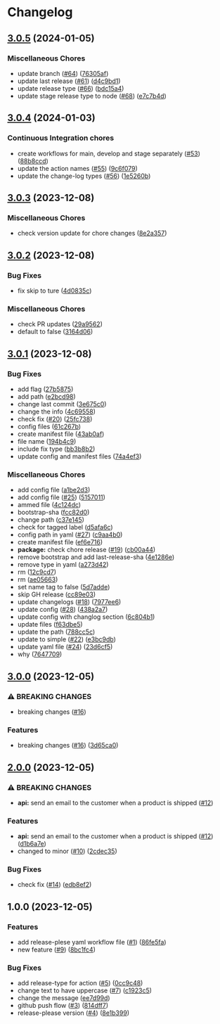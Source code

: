 # Changelog

## [3.0.5](https://github.com/shriharisbhat/auto-releasing/compare/v3.0.4...v3.0.5) (2024-01-05)


### Miscellaneous Chores

* update branch ([#64](https://github.com/shriharisbhat/auto-releasing/issues/64)) ([76305af](https://github.com/shriharisbhat/auto-releasing/commit/76305afc87e086e12e76ca7d888d299388617d57))
* update last release ([#61](https://github.com/shriharisbhat/auto-releasing/issues/61)) ([d4c9bd1](https://github.com/shriharisbhat/auto-releasing/commit/d4c9bd13877df70b72ef8d85ce19dfb7e66d8ece))
* update release type ([#66](https://github.com/shriharisbhat/auto-releasing/issues/66)) ([bdc15a4](https://github.com/shriharisbhat/auto-releasing/commit/bdc15a47d46abbf7d2b8d4b588ecb793f3aa0443))
* update stage release type to node ([#68](https://github.com/shriharisbhat/auto-releasing/issues/68)) ([e7c7b4d](https://github.com/shriharisbhat/auto-releasing/commit/e7c7b4de495367ad61b3db733889bb2833a2959c))

## [3.0.4](https://github.com/shriharisbhat/auto-releasing/compare/v3.0.3...v3.0.4) (2024-01-03)


### Continuous Integration chores

* create workflows for main, develop and stage separately ([#53](https://github.com/shriharisbhat/auto-releasing/issues/53)) ([88b8ccd](https://github.com/shriharisbhat/auto-releasing/commit/88b8ccd66edda9205861c0244cc1a83c86738bbe))
* update the action names ([#55](https://github.com/shriharisbhat/auto-releasing/issues/55)) ([9c6f079](https://github.com/shriharisbhat/auto-releasing/commit/9c6f0790f3febf59ac2351389a05244875b4210c))
* update the change-log types ([#56](https://github.com/shriharisbhat/auto-releasing/issues/56)) ([1e5260b](https://github.com/shriharisbhat/auto-releasing/commit/1e5260baba0a9bf88c7bd73ad08cc47c6cdcbe33))

## [3.0.3](https://github.com/shriharisbhat/auto-releasing/compare/v3.0.2...v3.0.3) (2023-12-08)


### Miscellaneous Chores

* check version update for chore changes ([8e2a357](https://github.com/shriharisbhat/auto-releasing/commit/8e2a357fe20d0115713449bd7856bd9f46ecba6f))

## [3.0.2](https://github.com/shriharisbhat/auto-releasing/compare/v3.0.1...v3.0.2) (2023-12-08)


### Bug Fixes

* fix skip to ture ([4d0835c](https://github.com/shriharisbhat/auto-releasing/commit/4d0835ca70dc165a3b2e7bd9c879216ac16c4c6f))


### Miscellaneous Chores

* check PR updates ([29a9562](https://github.com/shriharisbhat/auto-releasing/commit/29a95622a863981bfb7e8ef9075a4020ed2b6a69))
* default to false ([3164d06](https://github.com/shriharisbhat/auto-releasing/commit/3164d06091d7421a8f9ccd0cfae664ac8764ffbe))

## [3.0.1](https://github.com/shriharisbhat/auto-releasing/compare/v3.0.0...v3.0.1) (2023-12-08)


### Bug Fixes

* add flag ([27b5875](https://github.com/shriharisbhat/auto-releasing/commit/27b58757a84538f7d9eebdc6275a06dcbc18e6b0))
* add path ([e2bcd98](https://github.com/shriharisbhat/auto-releasing/commit/e2bcd980e5e3039624a7dd9116ce9ffb2c7ac4bd))
* change last commit ([3e675c0](https://github.com/shriharisbhat/auto-releasing/commit/3e675c073bc65c65b6cf4e3fc57d2efb55a35351))
* change the info ([4c69558](https://github.com/shriharisbhat/auto-releasing/commit/4c6955875e46a9458d84b47f6a3516f7a027d62d))
* check fix ([#20](https://github.com/shriharisbhat/auto-releasing/issues/20)) ([25fc738](https://github.com/shriharisbhat/auto-releasing/commit/25fc7383af71786ec43761ef5db52cb4afecea63))
* config files ([61c267b](https://github.com/shriharisbhat/auto-releasing/commit/61c267b1d564bf9695d5f621f39ac765eeda2831))
* create manifest file ([43ab0af](https://github.com/shriharisbhat/auto-releasing/commit/43ab0af9946c006cde72542ebebb417153d95d9b))
* file name ([194b4c9](https://github.com/shriharisbhat/auto-releasing/commit/194b4c911651c60840a2e80fe3b5138b1974c7e1))
* include fix type ([bb3b8b2](https://github.com/shriharisbhat/auto-releasing/commit/bb3b8b2537420c8a4cf66ec3f8a7f36f7b8172f4))
* update config and manifest files ([74a4ef3](https://github.com/shriharisbhat/auto-releasing/commit/74a4ef3dec43fc59bf8f32cb93c07a0c08bc0f99))


### Miscellaneous Chores

* add config file ([a1be2d3](https://github.com/shriharisbhat/auto-releasing/commit/a1be2d33e1ae6aa99f3c355482dec0fb92265137))
* add config file ([#25](https://github.com/shriharisbhat/auto-releasing/issues/25)) ([5157011](https://github.com/shriharisbhat/auto-releasing/commit/5157011717050a477789bf35db6c13f12b3a851e))
* ammed file ([4c124dc](https://github.com/shriharisbhat/auto-releasing/commit/4c124dc95b77028dd5da0e819ca444d4a08ca7ce))
* bootstrap-sha ([fcc82d0](https://github.com/shriharisbhat/auto-releasing/commit/fcc82d0b55c9f974bf1232a883f6dade489f037f))
* change path ([c37e145](https://github.com/shriharisbhat/auto-releasing/commit/c37e145bcc2772c94788994394ce9d49fecfeeca))
* check for tagged label ([d5afa6c](https://github.com/shriharisbhat/auto-releasing/commit/d5afa6c188f412f25cd7b9bc44bd9999cfefd781))
* config path in yaml ([#27](https://github.com/shriharisbhat/auto-releasing/issues/27)) ([c9aa4b0](https://github.com/shriharisbhat/auto-releasing/commit/c9aa4b077796cb4c0137cfe8c5c91d5d9aacde99))
* create manifest file ([ef6e716](https://github.com/shriharisbhat/auto-releasing/commit/ef6e71654abaed6788f8e1b63886bdb116494169))
* **package:** check chore release ([#19](https://github.com/shriharisbhat/auto-releasing/issues/19)) ([cb00a44](https://github.com/shriharisbhat/auto-releasing/commit/cb00a442499f60dce7ffe2bb3a73d72cb3bfc28d))
* remove bootstrap and add last-release-sha ([4e1286e](https://github.com/shriharisbhat/auto-releasing/commit/4e1286e7355e545f7247b00c41f9ad6fa5f27887))
* remove type in yaml ([a273d42](https://github.com/shriharisbhat/auto-releasing/commit/a273d42d5731c6a248527ad93314252c36351c95))
* rm ([12c9cd7](https://github.com/shriharisbhat/auto-releasing/commit/12c9cd714f30a1fd6a2158354493374da1e33670))
* rm ([ae05663](https://github.com/shriharisbhat/auto-releasing/commit/ae056632bc794328869841fec24c00b6d95af243))
* set name tag to false ([5d7adde](https://github.com/shriharisbhat/auto-releasing/commit/5d7adde58d462db5e5c1220b08971c723d4c659c))
* skip GH release ([cc89e03](https://github.com/shriharisbhat/auto-releasing/commit/cc89e034ac1731c38f894d9fadaf79b5f9f136a3))
* update changelogs ([#18](https://github.com/shriharisbhat/auto-releasing/issues/18)) ([7977ee6](https://github.com/shriharisbhat/auto-releasing/commit/7977ee6eab2acbd2ad685832e75b1919edc0150a))
* update config ([#28](https://github.com/shriharisbhat/auto-releasing/issues/28)) ([438a2a7](https://github.com/shriharisbhat/auto-releasing/commit/438a2a751db972271ea1fd27a76358b3a19445b1))
* update config with changlog section ([6c804b1](https://github.com/shriharisbhat/auto-releasing/commit/6c804b1298c431a73b7b30ac0ac9261277d5a2d7))
* update files ([f63dbe5](https://github.com/shriharisbhat/auto-releasing/commit/f63dbe5f85fda772a4c4cc2eaf0f48690e65a0cd))
* update the path ([788cc5c](https://github.com/shriharisbhat/auto-releasing/commit/788cc5c1b3b2946d07fab152a3c9294e5f1d5790))
* update to simple ([#22](https://github.com/shriharisbhat/auto-releasing/issues/22)) ([e3bc9db](https://github.com/shriharisbhat/auto-releasing/commit/e3bc9dbeddbea94001212bdafbd3f83ffe2e7861))
* update yaml file ([#24](https://github.com/shriharisbhat/auto-releasing/issues/24)) ([23d6cf5](https://github.com/shriharisbhat/auto-releasing/commit/23d6cf580f371ed9d0ac8391f3afce7219404ac9))
* why ([7647709](https://github.com/shriharisbhat/auto-releasing/commit/76477092383a1343d194f4accc2c8c5580752681))

## [3.0.0](https://github.com/shriharisbhat/auto-releasing/compare/v2.0.0...v3.0.0) (2023-12-05)


### ⚠ BREAKING CHANGES

* breaking changes ([#16](https://github.com/shriharisbhat/auto-releasing/issues/16))

### Features

* breaking changes ([#16](https://github.com/shriharisbhat/auto-releasing/issues/16)) ([3d65ca0](https://github.com/shriharisbhat/auto-releasing/commit/3d65ca05108990ffe998e3d971a9d25b7ac12626))

## [2.0.0](https://github.com/shriharisbhat/auto-releasing/compare/v1.0.0...v2.0.0) (2023-12-05)


### ⚠ BREAKING CHANGES

* **api:** send an email to the customer when a product is shipped ([#12](https://github.com/shriharisbhat/auto-releasing/issues/12))

### Features

* **api:** send an email to the customer when a product is shipped ([#12](https://github.com/shriharisbhat/auto-releasing/issues/12)) ([d1b6a7e](https://github.com/shriharisbhat/auto-releasing/commit/d1b6a7e00e1b59037355c026e5aa00b8bc814dc2))
* changed to minor ([#10](https://github.com/shriharisbhat/auto-releasing/issues/10)) ([2cdec35](https://github.com/shriharisbhat/auto-releasing/commit/2cdec35d3702a350f6934bab19f123184da8ddab))


### Bug Fixes

* check fix ([#14](https://github.com/shriharisbhat/auto-releasing/issues/14)) ([edb8ef2](https://github.com/shriharisbhat/auto-releasing/commit/edb8ef208fed0f9501a732ef9698584cea65fdbc))

## 1.0.0 (2023-12-05)


### Features

* add release-plese yaml workflow file ([#1](https://github.com/shriharisbhat/auto-releasing/issues/1)) ([86fe5fa](https://github.com/shriharisbhat/auto-releasing/commit/86fe5fa69a87d592748e4b10ea60c88b1f2d3da1))
* new feature ([#9](https://github.com/shriharisbhat/auto-releasing/issues/9)) ([8bc1fc4](https://github.com/shriharisbhat/auto-releasing/commit/8bc1fc49b06960b2327ea207d08468ac849d6da9))


### Bug Fixes

* add release-type for action ([#5](https://github.com/shriharisbhat/auto-releasing/issues/5)) ([0cc9c48](https://github.com/shriharisbhat/auto-releasing/commit/0cc9c48b063a179d54600ac3d7bd0afe3ea7d8ca))
* change text to have uppercase ([#7](https://github.com/shriharisbhat/auto-releasing/issues/7)) ([c1923c5](https://github.com/shriharisbhat/auto-releasing/commit/c1923c552f59d1c1150ea63575fdc0bb07edaac4))
* change the message ([ee7d99d](https://github.com/shriharisbhat/auto-releasing/commit/ee7d99d2890070f7ee3d12d3c6255362f76452a3))
* github push flow ([#3](https://github.com/shriharisbhat/auto-releasing/issues/3)) ([814dff7](https://github.com/shriharisbhat/auto-releasing/commit/814dff76842dd6ccb9deb35efe0986de7b124435))
* release-please version ([#4](https://github.com/shriharisbhat/auto-releasing/issues/4)) ([8e1b399](https://github.com/shriharisbhat/auto-releasing/commit/8e1b3996a38d9cb3378a85fe989819ef51c23e23))
